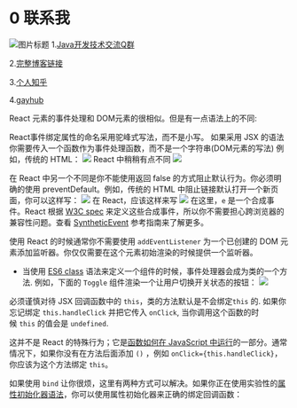 # 0 联系我
![](http://upload-images.jianshu.io/upload_images/4685968-6a8b28d2fd95e8b7?imageMogr2/auto-orient/strip%7CimageView2/2/w/1240 "图片标题") 
1.[Java开发技术交流Q群](https://jq.qq.com/?_wv=1027&k=5UB4P1T)

2.[完整博客链接](http://www.shishusheng.com)

3.[个人知乎](http://www.zhihu.com/people/shi-shu-sheng-)

4.[gayhub](https://github.com/Wasabi1234)

React 元素的事件处理和 DOM元素的很相似。但是有一点语法上的不同:

React事件绑定属性的命名采用驼峰式写法，而不是小写。
如果采用 JSX 的语法你需要传入一个函数作为事件处理函数，而不是一个字符串(DOM元素的写法)
例如，传统的 HTML：
![](https://upload-images.jianshu.io/upload_images/4685968-042e501a230172b2.png?imageMogr2/auto-orient/strip%7CimageView2/2/w/1240)
React 中稍稍有点不同
![](https://upload-images.jianshu.io/upload_images/4685968-561dfa41bf3a69ca.png?imageMogr2/auto-orient/strip%7CimageView2/2/w/1240)

在 React 中另一个不同是你不能使用返回 false 的方式阻止默认行为。你必须明确的使用 preventDefault。例如，传统的 HTML 中阻止链接默认打开一个新页面，你可以这样写：
![](https://upload-images.jianshu.io/upload_images/4685968-f58eff6983ece4ce.png?imageMogr2/auto-orient/strip%7CimageView2/2/w/1240)
在 React，应该这样来写
![](https://upload-images.jianshu.io/upload_images/4685968-ae179d1f7aa58e74.png?imageMogr2/auto-orient/strip%7CimageView2/2/w/1240)
在这里，`e` 是一个合成事件。React 根据 [W3C spec](https://www.w3.org/TR/DOM-Level-3-Events/) 来定义这些合成事件，所以你不需要担心跨浏览器的兼容性问题。查看 [SyntheticEvent](https://react.docschina.org/docs/events.html) 参考指南来了解更多。

使用 React 的时候通常你不需要使用 `addEventListener` 为一个已创建的 DOM 元素添加监听器。你仅仅需要在这个元素初始渲染的时候提供一个监听器。

- 当使用 [ES6 class](https://developer.mozilla.org/en/docs/Web/JavaScript/Reference/Classes) 语法来定义一个组件的时候，事件处理器会成为类的一个方法.
例如，下面的 `Toggle` 组件渲染一个让用户切换开关状态的按钮：
![](https://upload-images.jianshu.io/upload_images/4685968-f814833acfca66db.png?imageMogr2/auto-orient/strip%7CimageView2/2/w/1240)

必须谨慎对待 JSX 回调函数中的 `this`，类的方法默认是不会绑定`this` 的.
如果你忘记绑定 `this.handleClick` 并把它传入 `onClick`, 当你调用这个函数的时候 `this` 的值会是 `undefined`.

这并不是 React 的特殊行为；它是[函数如何在 JavaScript 中运行](https://www.smashingmagazine.com/2014/01/understanding-javascript-function-prototype-bind/)的一部分。通常情况下，如果你没有在方法后面添加 `()` ，例如 `onClick={this.handleClick}`，你应该为这个方法绑定 `this`。

如果使用 `bind` 让你很烦，这里有两种方式可以解决。如果你正在使用实验性的[属性初始化器语法](https://babeljs.io/docs/plugins/transform-class-properties/)，你可以使用属性初始化器来正确的绑定回调函数：
